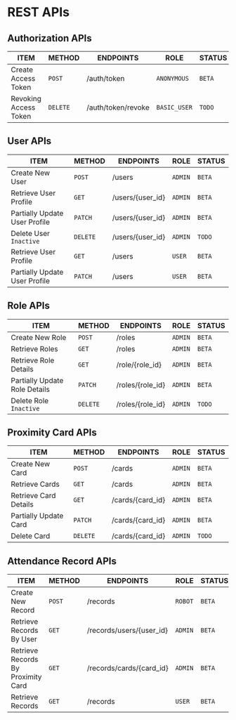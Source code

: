 # REST APIs

## Authorization APIs

| ITEM                  | METHOD   | ENDPOINTS          | ROLE         | STATUS |
| --------------------- | -------- | ------------------ | ------------ | ------ |
| Create Access Token   | `POST`   | /auth/token        | `ANONYMOUS`  | `BETA` |
| Revoking Access Token | `DELETE` | /auth/token/revoke | `BASIC_USER` | `TODO` |


## User APIs

| ITEM                          | METHOD   | ENDPOINTS        | ROLE    | STATUS |
| ----------------------------- | -------- | ---------------- | ------- | ------ |
| Create New User               | `POST`   | /users           | `ADMIN` | `BETA` |
| Retrieve User Profile         | `GET`    | /users/{user_id} | `ADMIN` | `BETA` |
| Partially Update User Profile | `PATCH`  | /users/{user_id} | `ADMIN` | `BETA` |
| Delete User `Inactive`        | `DELETE` | /users/{user_id} | `ADMIN` | `TODO` |
| Retrieve User Profile         | `GET`    | /users           | `USER`  | `BETA` |
| Partially Update User Profile | `PATCH`  | /users           | `USER`  | `BETA` |


## Role APIs

| ITEM                          | METHOD   | ENDPOINTS        | ROLE    | STATUS |
| ----------------------------- | -------- | ---------------- | ------- | ------ |
| Create New Role               | `POST`   | /roles           | `ADMIN` | `BETA` |
| Retrieve Roles                | `GET`    | /roles           | `ADMIN` | `BETA` |
| Retrieve Role Details         | `GET`    | /role/{role_id}  | `ADMIN` | `BETA` |
| Partially Update Role Details | `PATCH`  | /roles/{role_id} | `ADMIN` | `BETA` |
| Delete Role `Inactive`        | `DELETE` | /roles/{role_id} | `ADMIN` | `TODO` |


##  Proximity Card APIs

| ITEM                  | METHOD   | ENDPOINTS        | ROLE    | STATUS |
| --------------------- | -------- | ---------------- | ------- | ------ |
| Create New Card       | `POST`   | /cards           | `ADMIN` | `BETA` |
| Retrieve Cards        | `GET`    | /cards           | `ADMIN` | `BETA` |
| Retrieve Card Details | `GET`    | /cards/{card_id} | `ADMIN` | `BETA` |
| Partially Update Card | `PATCH`  | /cards/{card_id} | `ADMIN` | `BETA` |
| Delete Card           | `DELETE` | /cards/{card_id} | `ADMIN` | `TODO` |


## Attendance Record APIs

| ITEM                               | METHOD | ENDPOINTS                | ROLE    | STATUS |
| ---------------------------------- | ------ | ------------------------ | ------- | ------ |
| Create New Record                  | `POST` | /records                 | `ROBOT` | `BETA` |
| Retrieve Records By User           | `GET`  | /records/users/{user_id} | `ADMIN` | `BETA` |
| Retrieve Records By Proximity Card | `GET`  | /records/cards/{card_id} | `ADMIN` | `BETA` |
| Retrieve Records                   | `GET`  | /records                 | `USER`  | `BETA` |

